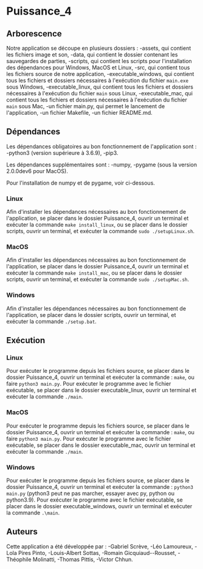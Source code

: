 # Puissance_4

## Arborescence
Notre application se découpe en plusieurs dossiers :
-assets, qui contient les fichiers image et son,
-data, qui contient le dossier contenant les sauvegardes de parties,
-scripts, qui contient les scripts pour l'installation des dépendances pour Windows, MacOS et Linux,
-src, qui contient tous les fichiers source de notre application,
-executable_windows, qui contient tous les fichiers et dossiers nécessaires à l'exécution du fichier `main.exe` sous Windows,
-executable_linux, qui contient tous les fichiers et dossiers nécessaires à l'exécution du fichier `main` sous Linux,
-executable_mac, qui contient tous les fichiers et dossiers nécessaires à l'exécution du fichier `main` sous Mac,
-un fichier main.py, qui permet le lancement de l'application,
-un fichier Makefile,
-un fichier README.md.

## Dépendances
Les dépendances obligatoires au bon fonctionnement de l'application sont : 
-python3 (version supérieure à 3.6.9),
-pip3.

Les dépendances supplémentaires sont :
-numpy,
-pygame (sous la version 2.0.0dev6 pour MacOS).

Pour l'installation de numpy et de pygame, voir ci-dessous.

### Linux
Afin d'installer les dépendances nécessaires au bon fonctionnement de l'application, se placer dans le dossier Puissance_4,
ouvrir un terminal et exécuter la commande ```make install_linux```, ou se placer dans le dossier scripts, ouvrir un terminal,
et exécuter la commande ```sudo ./setupLinux.sh```.

### MacOS
Afin d'installer les dépendances nécessaires au bon fonctionnement de l'application, se placer dans le dossier Puissance_4,
ouvrir un terminal et exécuter la commande ```make install_mac```, ou se placer dans le dossier scripts, ouvrir un terminal,
et exécuter la commande ```sudo ./setupMac.sh```.

### Windows

Afin d'installer les dépendances nécessaires au bon fonctionnement de l'application, se placer dans le dossier scripts,
ouvrir un terminal, et exécuter la commande ```./setup.bat```.


## Exécution
### Linux
Pour exécuter le programme depuis les fichiers source, se placer dans le dossier Puissance_4, ouvrir un terminal
et exécuter la commande : ```make```, ou faire ```python3 main.py```.
Pour exécuter le programme avec le fichier exécutable, se placer dans le dossier executable_linux, ouvrir un terminal
et exécuter la commande ```./main```.

### MacOS
Pour exécuter le programme depuis les fichiers source, se placer dans le dossier Puissance_4, ouvrir un terminal
et exécuter la commande : ```make```, ou faire ```python3 main.py```.
Pour exécuter le programme avec le fichier exécutable, se placer dans le dossier executable_mac, ouvrir un terminal
et exécuter la commande ```./main```.

### Windows
Pour exécuter le programme depuis les fichiers source, se placer dans le dossier Puissance_4, ouvrir un terminal
et exécuter la commande : ```python3 main.py``` (python3 peut ne pas marcher, essayer avec py, python ou python3.9).
Pour exécuter le programme avec le fichier exécutable, se placer dans le dossier executable_windows, ouvrir un terminal
et exécuter la commande ```.\main```.

## Auteurs
Cette application a été développée par :
-Gabriel Scrève,
-Léo Lamoureux,
-Lola Pires Pinto,
-Louis-Albert Sottas,
-Romain Gicquiaud--Rousset,
-Théophile Molinatti,
-Thomas Pittis,
-Victor Chhun.
